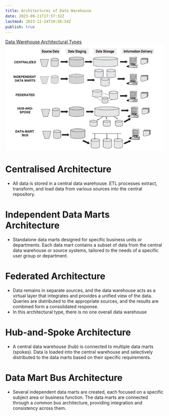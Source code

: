 ```yaml
---
title: Architectures of Data Warehouse
date: 2023-09-11T17:57:32Z
lastmod: 2023-12-24T19:56:54Z
publish: true
---
```


[Data Warehouse Architectural Types](assets/Data%20Warehousing%20Fundamentals%20for%20IT%20Professionals%202nd%20edition-20230914150509-6drb56f.pdf?p=64)  
​![warehousing-architectures](../_old-attachments/warehousing-architectures.png)​

# Centralised Architecture

- All data is stored in a central data warehouse. ETL processes extract, transform, and load data from various sources into the central repository.

# Independent Data Marts Architecture

- Standalone data marts designed for specific business units or departments. Each data mart contains a subset of data from the central data warehouse or source systems, tailored to the needs of a specific user group or department.

# Federated Architecture

* Data remains in separate sources, and the data warehouse acts as a virtual layer that integrates and provides a unified view of the data. Queries are distributed to the appropriate sources, and the results are combined form a consolidated response.
* In this architectural type, there is no one overall data warehouse

# Hub-and-Spoke Architecture

- A central data warehouse (hub) is connected to multiple data marts (spokes). Data is loaded into the central warehouse and selectively distributed to the data marts based on their specific requirements.

# Data Mart Bus Architecture

* Several independent data marts are created, each focused on a specific subject area or business function. The data marts are connected through a common bus architecture, providing integration and consistency across them.

